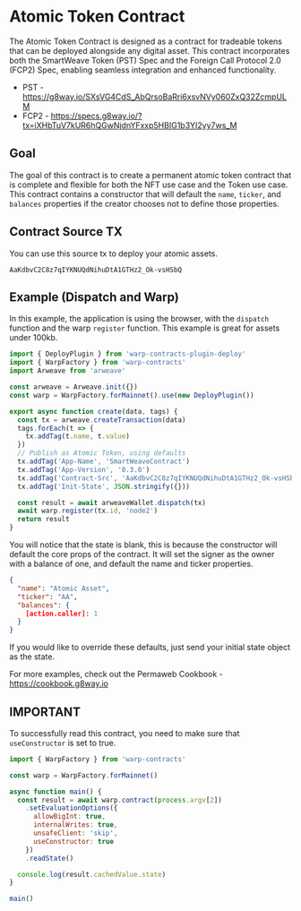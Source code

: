 # Atomic Token Contract

The Atomic Token Contract is designed as a contract for tradeable tokens that can be deployed alongside any digital asset. This contract incorporates both the SmartWeave Token (PST) Spec and the Foreign Call Protocol 2.0 (FCP2) Spec, enabling seamless integration and enhanced functionality.

* PST - https://g8way.io/SXsVG4CdS_AbQrsoBaRri6xsvNVy060ZxQ32ZcmpULM
* FCP2 - https://specs.g8way.io/?tx=iXHbTuV7kUR6hQGwNjdnYFxxp5HBIG1b3YI2yy7ws_M

## Goal

The goal of this contract is to create a permanent atomic token contract that is complete and flexible for both the NFT use case and the Token use case. This contract contains a constructor that will default the `name`, `ticker`, and `balances` properties if the creator chooses not to define those properties.

## Contract Source TX

You can use this source tx to deploy your atomic assets.

```
AaKdbvC2C8z7qIYKNUQdNihuDtA1GTHz2_Ok-vsHSbQ
```

## Example (Dispatch and Warp)

In this example, the application is using the browser, with the `dispatch` function and the warp `register` function. This example is great for assets under 100kb.

```js
import { DeployPlugin } from 'warp-contracts-plugin-deploy'
import { WarpFactory } from 'warp-contracts'
import Arweave from 'arweave'

const arweave = Arweave.init({})
const warp = WarpFactory.forMainnet().use(new DeployPlugin())

export async function create(data, tags) {
  const tx = arweave.createTransaction(data)
  tags.forEach(t => {
    tx.addTag(t.name, t.value)
  })
  // Publish as Atomic Token, using defaults
  tx.addTag('App-Name', 'SmartWeaveContract')
  tx.addTag('App-Version', '0.3.0')
  tx.addTag('Contract-Src', 'AaKdbvC2C8z7qIYKNUQdNihuDtA1GTHz2_Ok-vsHSbQ')
  tx.addTag('Init-State', JSON.stringify({}))

  const result = await arweaveWallet.dispatch(tx)
  await warp.register(tx.id, 'node2')
  return result
}
```

You will notice that the state is blank, this is because the constructor will default the core props of the contract. It will set the signer as the owner with a balance of one, and default the name and ticker properties.

```json
{
  "name": "Atomic Asset",
  "ticker": "AA",
  "balances": {
    [action.caller]: 1
  }
}
```

If you would like to override these defaults, just send your initial state object as the state.

For more examples, check out the Permaweb Cookbook - https://cookbook.g8way.io

## IMPORTANT

To successfully read this contract, you need to make sure that `useConstructor` is set to true.

```js
import { WarpFactory } from 'warp-contracts'

const warp = WarpFactory.forMainnet()

async function main() {
  const result = await warp.contract(process.argv[2])
    .setEvaluationOptions({
      allowBigInt: true,
      internalWrites: true,
      unsafeClient: 'skip',
      useConstructor: true
    })
    .readState()

  console.log(result.cachedValue.state)
}

main()
```